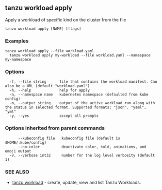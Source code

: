## tanzu workload apply

Apply a workload of specific kind on the cluster from the file

```console
tanzu workload apply [NAME] [flags]
```

### Examples

```console
tanzu workload apply --file workload.yaml
  tanzu workload apply my-workload --file workload.yaml --namespace my-namespace
```

### Options

```console
  -f, --file string      file that contains the workload manifest. Can also be a URL (default "workload.yaml")
  -h, --help             help for apply
  -n, --namespace name   kubernetes namespace (defaulted from kube config)
  -o, --output string    output of the active workload run along with the status in selected format. Supported formats: "json", "yaml", "yml"
  -y, --yes              accept all prompts
```

### Options inherited from parent commands

```console
      --kubeconfig file   kubeconfig file (default is $HOME/.kube/config)
      --no-color          deactivate color, bold, animations, and emoji output
  -v, --verbose int32     number for the log level verbosity (default 1)
```

### SEE ALSO

* [tanzu workload](tanzu_workload.md)	 - create, update, view and list Tanzu Workloads.

